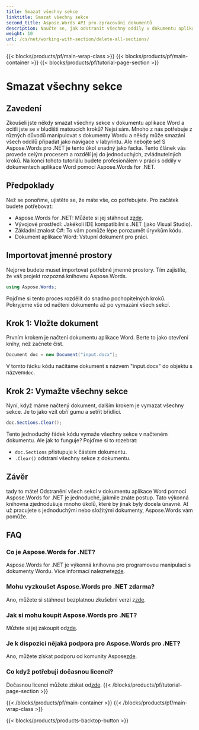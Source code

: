 ```yaml
---
title: Smazat všechny sekce
linktitle: Smazat všechny sekce
second_title: Aspose.Words API pro zpracování dokumentů
description: Naučte se, jak odstranit všechny oddíly v dokumentu aplikace Word pomocí Aspose.Words for .NET, pomocí tohoto snadno srozumitelného průvodce krok za krokem.
weight: 10
url: /cs/net/working-with-section/delete-all-sections/
---
```


{{< blocks/products/pf/main-wrap-class >}}
{{< blocks/products/pf/main-container >}}
{{< blocks/products/pf/tutorial-page-section >}}

# Smazat všechny sekce

## Zavedení

Zkoušeli jste někdy smazat všechny sekce v dokumentu aplikace Word a ocitli jste se v bludišti matoucích kroků? Nejsi sám. Mnoho z nás potřebuje z různých důvodů manipulovat s dokumenty Wordu a někdy může smazání všech oddílů připadat jako navigace v labyrintu. Ale nebojte se! S Aspose.Words pro .NET je tento úkol snadný jako facka. Tento článek vás provede celým procesem a rozdělí jej do jednoduchých, zvládnutelných kroků. Na konci tohoto tutoriálu budete profesionálem v práci s oddíly v dokumentech aplikace Word pomocí Aspose.Words for .NET.

## Předpoklady

Než se ponoříme, ujistěte se, že máte vše, co potřebujete. Pro začátek budete potřebovat:

-  Aspose.Words for .NET: Můžete si jej stáhnout z[zde](https://releases.aspose.com/words/net/).
- Vývojové prostředí: Jakékoli IDE kompatibilní s .NET (jako Visual Studio).
- Základní znalost C#: To vám pomůže lépe porozumět úryvkům kódu.
- Dokument aplikace Word: Vstupní dokument pro práci.

## Importovat jmenné prostory

Nejprve budete muset importovat potřebné jmenné prostory. Tím zajistíte, že váš projekt rozpozná knihovnu Aspose.Words.

```csharp
using Aspose.Words;
```

Pojďme si tento proces rozdělit do snadno pochopitelných kroků. Pokryjeme vše od načtení dokumentu až po vymazání všech sekcí.

## Krok 1: Vložte dokument

Prvním krokem je načtení dokumentu aplikace Word. Berte to jako otevření knihy, než začnete číst.

```csharp
Document doc = new Document("input.docx");
```

 V tomto řádku kódu načítáme dokument s názvem "input.docx" do objektu s názvem`doc`.

## Krok 2: Vymažte všechny sekce

Nyní, když máme načtený dokument, dalším krokem je vymazat všechny sekce. Je to jako vzít obří gumu a setřít břidlici.

```csharp
doc.Sections.Clear();
```

Tento jednoduchý řádek kódu vymaže všechny sekce v načteném dokumentu. Ale jak to funguje? Pojďme si to rozebrat:

- `doc.Sections` přistupuje k částem dokumentu.
- `.Clear()` odstraní všechny sekce z dokumentu.

## Závěr

tady to máte! Odstranění všech sekcí v dokumentu aplikace Word pomocí Aspose.Words for .NET je jednoduché, jakmile znáte postup. Tato výkonná knihovna zjednodušuje mnoho úkolů, které by jinak byly docela únavné. Ať už pracujete s jednoduchými nebo složitými dokumenty, Aspose.Words vám pomůže. 

## FAQ

### Co je Aspose.Words for .NET?
 Aspose.Words for .NET je výkonná knihovna pro programovou manipulaci s dokumenty Wordu. Více informací naleznete[zde](https://reference.aspose.com/words/net/).

### Mohu vyzkoušet Aspose.Words pro .NET zdarma?
 Ano, můžete si stáhnout bezplatnou zkušební verzi z[zde](https://releases.aspose.com/).

### Jak si mohu koupit Aspose.Words pro .NET?
 Můžete si jej zakoupit od[zde](https://purchase.aspose.com/buy).

### Je k dispozici nějaká podpora pro Aspose.Words pro .NET?
Ano, můžete získat podporu od komunity Aspose[zde](https://forum.aspose.com/c/words/8).

### Co když potřebuji dočasnou licenci?
 Dočasnou licenci můžete získat od[zde](https://purchase.aspose.com/temporary-license/).
{{< /blocks/products/pf/tutorial-page-section >}}

{{< /blocks/products/pf/main-container >}}
{{< /blocks/products/pf/main-wrap-class >}}

{{< blocks/products/products-backtop-button >}}
